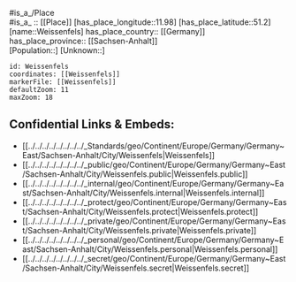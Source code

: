 ﻿---
location: [51.2,11.98] 
mapzoom: [7,12] 
mapmarker: city 
type: City
tags:
- geo/City


SpocWebEntityId: 35514
isDeleted: false
confidential: public

---
#is_a_/Place  
#is_a_ :: [[Place]] 
[has_place_longitude::11.98] 
[has_place_latitude::51.2] 
[name::Weissenfels] 
has_place_country:: [[Germany]]  
has_place_province:: [[Sachsen-Anhalt]]  
[Population::] 
[Unknown::] 


```leaflet
id: Weissenfels
coordinates: [[Weissenfels]] 
markerFile: [[Weissenfels]] 
defaultZoom: 11 
maxZoom: 18
```


## Confidential Links & Embeds: 
- [[../../../../../../../../_Standards/geo/Continent/Europe/Germany/Germany~East/Sachsen-Anhalt/City/Weissenfels|Weissenfels]] 
- [[../../../../../../../../_public/geo/Continent/Europe/Germany/Germany~East/Sachsen-Anhalt/City/Weissenfels.public|Weissenfels.public]] 
- [[../../../../../../../../_internal/geo/Continent/Europe/Germany/Germany~East/Sachsen-Anhalt/City/Weissenfels.internal|Weissenfels.internal]] 
- [[../../../../../../../../_protect/geo/Continent/Europe/Germany/Germany~East/Sachsen-Anhalt/City/Weissenfels.protect|Weissenfels.protect]] 
- [[../../../../../../../../_private/geo/Continent/Europe/Germany/Germany~East/Sachsen-Anhalt/City/Weissenfels.private|Weissenfels.private]] 
- [[../../../../../../../../_personal/geo/Continent/Europe/Germany/Germany~East/Sachsen-Anhalt/City/Weissenfels.personal|Weissenfels.personal]] 
- [[../../../../../../../../_secret/geo/Continent/Europe/Germany/Germany~East/Sachsen-Anhalt/City/Weissenfels.secret|Weissenfels.secret]] 
